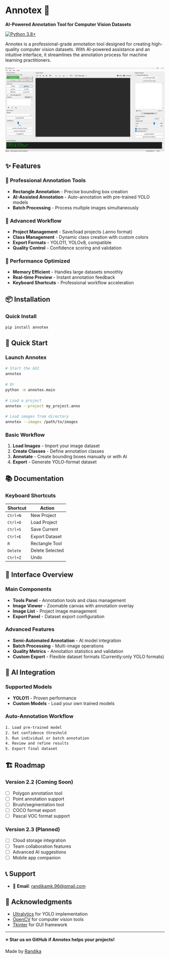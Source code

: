 # Annotex 🚀

**AI-Powered Annotation Tool for Computer Vision Datasets**

[![Python 3.8+](https://img.shields.io/badge/python-3.8+-blue.svg)](https://www.python.org/downloads/)
<!-- [![License: MIT](https://img.shields.io/badge/License-MIT-yellow.svg)](https://opensource.org/licenses/MIT) -->
<!-- [![PyPI version](https://badge.fury.io/py/annotex.svg)](https://badge.fury.io/py/annotex) -->
<!-- [![Downloads](https://pepy.tech/badge/annotex)](https://pepy.tech/project/annotex) -->

Annotex is a professional-grade annotation tool designed for creating high-quality computer vision datasets. With AI-powered assistance and an intuitive interface, it streamlines the annotation process for machine learning practitioners.

![Annotex Interface](assets/screenshots/main_interface.png)

## ✨ Features

### 🎯 **Professional Annotation Tools**
- **Rectangle Annotation** - Precise bounding box creation
- **AI-Assisted Annotation** - Auto-annotation with pre-trained YOLO models
- **Batch Processing** - Process multiple images simultaneously

### 🔧 **Advanced Workflow**
- **Project Management** - Save/load projects (.anno format)
- **Class Management** - Dynamic class creation with custom colors
- **Export Formats** - YOLO11, YOLOv8, compatible
- **Quality Control** - Confidence scoring and validation

### 🚀 **Performance Optimized**
- **Memory Efficient** - Handles large datasets smoothly
- **Real-time Preview** - Instant annotation feedback
- **Keyboard Shortcuts** - Professional workflow acceleration

## 📦 Installation

### Quick Install
```bash
pip install annotex
```

## 🚀 Quick Start

### Launch Annotex
```bash
# Start the GUI
annotex

# Or
python -m annotex.main

# Load a project
annotex --project my_project.anno

# Load images from directory
annotex --images /path/to/images
```

### Basic Workflow
1. **Load Images** - Import your image dataset
2. **Create Classes** - Define annotation classes
3. **Annotate** - Create bounding boxes manually or with AI
4. **Export** - Generate YOLO-format dataset

## 📚 Documentation

### Keyboard Shortcuts
| Shortcut | Action |
|----------|--------|
| `Ctrl+N` | New Project |
| `Ctrl+O` | Load Project |
| `Ctrl+S` | Save Current |
| `Ctrl+E` | Export Dataset |
| `R` | Rectangle Tool |
| `Delete` | Delete Selected |
| `Ctrl+Z` | Undo |

## 🎨 Interface Overview

### Main Components
- **Tools Panel** - Annotation tools and class management
- **Image Viewer** - Zoomable canvas with annotation overlay
- **Image List** - Project image management
- **Export Panel** - Dataset export configuration

### Advanced Features
- **Semi-Automated Annotation** - AI model integration
- **Batch Processing** - Multi-image operations
- **Quality Metrics** - Annotation statistics and validation
- **Custom Export** - Flexible dataset formats (Currently:only YOLO formats)

## 🤖 AI Integration

### Supported Models
- **YOLO11** - Proven performance
- **Custom Models** - Load your own trained models

### Auto-Annotation Workflow
```bash
1. Load pre-trained model
2. Set confidence threshold
3. Run individual or batch annotation
4. Review and refine results
5. Export final dataset
```

## 🏗️ Roadmap

### Version 2.2 (Coming Soon)
- [ ] Polygon annotation tool
- [ ] Point annotation support
- [ ] Brush/segmentation tool
- [ ] COCO format export
- [ ] Pascal VOC format support

### Version 2.3 (Planned)
- [ ] Cloud storage integration
- [ ] Team collaboration features
- [ ] Advanced AI suggestions
- [ ] Mobile app companion

## 📞 Support

- 📧 **Email**: randikamk.96@gmail.com

## 🌟 Acknowledgments

- [Ultralytics](https://ultralytics.com/) for YOLO implementation
- [OpenCV](https://opencv.org/) for computer vision tools
- [Tkinter](https://docs.python.org/3/library/tkinter.html) for GUI framework

---

**⭐ Star us on GitHub if Annotex helps your projects!**

Made by [Randika](https://github.com/RandikaKM)